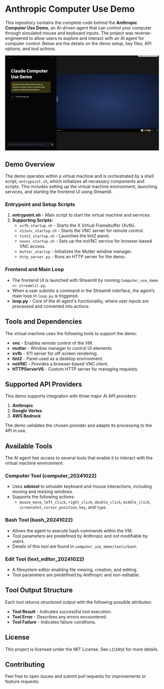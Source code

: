 # Anthropic Computer Use Demo

This repository contains the complete code behind the **Anthropic Computer Use Demo**, an AI-driven agent that can control your computer through simulated mouse and keyboard inputs. The project was reverse-engineered to allow users to explore and interact with an AI agent for computer control. Below are the details on the demo setup, key files, API options, and tool actions.

![Claude Computer Use Demo Interface](./UI_screenshot.png)

## Demo Overview

The demo operates within a virtual machine and is orchestrated by a shell script, `entrypoint.sh`, which initializes all necessary components and scripts. This includes setting up the virtual machine environment, launching services, and starting the frontend UI using Streamlit.

### Entrypoint and Setup Scripts

1. **entrypoint.sh** - Main script to start the virtual machine and services.
2. **Supporting Scripts:**
   - `xvfb_startup.sh` - Starts the X Virtual Framebuffer (Xvfb).
   - `x11vnc_startup.sh` - Starts the VNC server for remote control.
   - `tint2_startup.sh` - Launches the tint2 panel.
   - `novnc_startup.sh` - Sets up the noVNC service for browser-based VNC access.
   - `mutter_startup` - Initializes the Mutter window manager.
   - `http_server.py` - Runs an HTTP server for the demo.

### Frontend and Main Loop

- The frontend UI is launched with Streamlit by running `Computer_use_demo >> streamlit.py`.
- When a user submits a command in the Streamlit interface, the agent’s main loop in `loop.py` is triggered.
- **loop.py** - Core of the AI agent's functionality, where user inputs are processed and converted into actions.

## Tools and Dependencies

The virtual machine uses the following tools to support the demo:

- **vnc** - Enables remote control of the VM.
- **mutter** - Window manager to control UI elements.
- **xvfb** - X11 server for off-screen rendering.
- **tint2** - Panel used as a desktop environment.
- **noVNC** - Provides a browser-based VNC client.
- **HTTPServerV6** - Custom HTTP server for managing requests.

## Supported API Providers

This demo supports integration with three major AI API providers:

1. **Anthropic**
2. **Google Vertex**
3. **AWS Bedrock**

The demo validates the chosen provider and adapts its processing to the API in use.

## Available Tools

The AI agent has access to several tools that enable it to interact with the virtual machine environment:

### Computer Tool (computer_20241022)

- Uses **xdotool** to simulate keyboard and mouse interactions, including moving and resizing windows.
- Supports the following actions:
  - `mouse_move`, `left_click`, `right_click`, `double_click`, `middle_click`, `screenshot`, `cursor_position`, `key`, and `type`.

### Bash Tool (bash_20241022)

- Allows the agent to execute bash commands within the VM.
- Tool parameters are predefined by Anthropic and not modifiable by users.
- Details of this tool are found in `computer_use_demo/tools/bash`.

### Edit Tool (text_editor_20241022)

- A filesystem editor enabling file viewing, creation, and editing.
- Tool parameters are predefined by Anthropic and non-editable.

## Tool Output Structure

Each tool returns structured output with the following possible attributes:

- **Tool Result** - Indicates successful tool execution.
- **Tool Error** - Describes any errors encountered.
- **Tool Failure** - Indicates failure conditions.

## License

This project is licensed under the MIT License. See `LICENSE` for more details.

## Contributing

Feel free to open issues and submit pull requests for improvements or feature requests.
